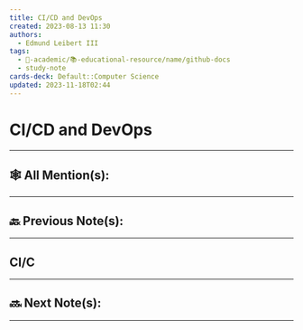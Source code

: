 ```yaml
---
title: CI/CD and DevOps
created: 2023-08-13 11:30
authors:
  - Edmund Leibert III
tags:
  - 🔴-academic/📚-educational-resource/name/github-docs
  - study-note
cards-deck: Default::Computer Science
updated: 2023-11-18T02:44
---
```


#  CI/CD and DevOps

---

## 🕸️ All Mention(s): 

---

## 🔙 Previous Note(s):

---

## CI/C



---

## 🔜 Next Note(s):

---




